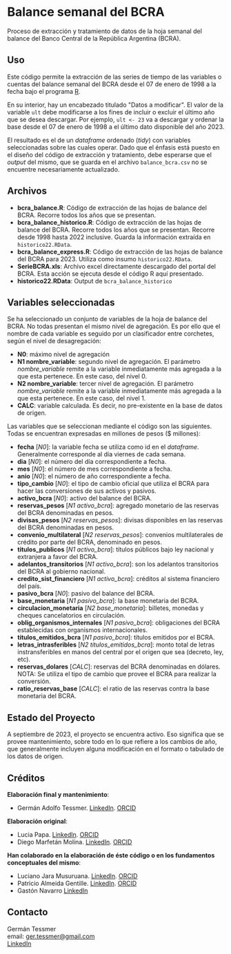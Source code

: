 # Balance semanal del BCRA

Proceso de extracción y tratamiento de datos de la hoja semanal del balance del Banco Central de la República Argentina (BCRA).

## Uso

Este código permite la extracción de las series de tiempo de las variables o cuentas del balance semanal del BCRA desde el 07 de enero de 1998 a la fecha bajo el programa [R](https://www.r-project.org/).

En su interior, hay un encabezado titulado "Datos a modificar". El valor de la variable `ult` debe modificarse a los fines de incluir o excluir el último año que se desea descargar. Por ejemplo, `ult <- 23` va a descargar y ordenar la base desde el 07 de enero de 1998 a el último dato disponible del año 2023.

El resultado es el de un *dataframe* ordenado (*tidy*) con variables seleccionadas sobre las cuales operar. Dado que el énfasis está puesto en el diseño del código de extracción y tratamiento, debe esperarse que el *output* del mismo, que se guarda en el archivo `balance_bcra.csv` no se encuentre necesariamente actualizado.

## Archivos

-   **bcra_balance.R**: Código de extracción de las hojas de balance del BCRA. Recorre todos los años que se presentan.
-   **bcra_balance_historico.R**: Código de extracción de las hojas de balance del BCRA. Recorre todos los años que se presentan. Recorre desde 1998 hasta 2022 inclusive. Guarda la información extraída en `historico22.RData`.
-   **bcra_balance_express.R**: Código de extracción de las hojas de balance del BCRA para 2023. Utiliza como insumo `historico22.RData`.
-   **SerieBCRA.xls**: Archivo excel directamente descargado del portal del BCRA. Esta acción se ejecuta desde el código R aquí presentado.
-   **historico22.RData**: Output de `bcra_balance_historico`

## Variables seleccionadas

Se ha seleccionado un conjunto de variables de la hoja de balance del BCRA. No todas presentan el mismo nivel de agregación. Es por ello que el nombre de cada variable es seguido por un clasificador entre corchetes, según el nivel de desagregación:

-   **N0**: máximo nivel de agregación
-   **N1 nombre_variable**: segundo nivel de agregación. El parámetro *nombre_variable* remite a la variable inmediatamente más agregada a la que esta pertenece. En este caso, del nivel 0.
-   **N2 nombre_variable**: tercer nivel de agregación. El parámetro *nombre_variable* remite a la variable inmediatamente más agregada a la que esta pertenece. En este caso, del nivel 1.
-   **CALC**: variable calculada. Es decir, no pre-existente en la base de datos de origen.

Las variables que se seleccionan mediante el código son las siguientes. Todas se encuentran expresadas en millones de pesos (\$ millones):

-   **fecha** [*N0*]: la variable fecha se utiliza como id en el *dataframe*. Generalmente corresponde al día viernes de cada semana.
-   **dia** [*N0*]: el número del día correspondiente a fecha.
-   **mes** [*N0*]: el número de mes correspondiente a fecha.
-   **anio** [*N0*]: el número de año correspondiente a fecha.
-   **tipo_cambio** [*N0*]: el tipo de cambio oficial que utiliza el BCRA para hacer las conversiones de sus activos y pasivos.
-   **activo_bcra** [*N0*]: activo del balance del BCRA.
-   **reservas_pesos** [*N1 activo_bcra*]: agregado monetario de las reservas del BCRA denominadas en pesos.
-   **divisas_pesos** [*N2 reservas_pesos*]: divisas disponibles en las reservas del BCRA denominadas en pesos.
-   **convenio_multilateral** [*N2 reservas_pesos*]: convenios multilaterales de crédito por parte del BCRA, denominado en pesos.
-   **titulos_publicos** [*N1 activo_bcra*]: títulos públicos bajo ley nacional y extranjera a favor del BCRA.
-   **adelantos_transitorios** [*N1 activo_bcra*]: son los adelantos transitorios del BCRA al gobierno nacional.
-   **credito_sist_financiero** [*N1 activo_bcra*]: créditos al sistema financiero del país.
-   **pasivo_bcra** [*N0*]: pasivo del balance del BCRA.
-   **base_monetaria** [*N1 pasivo_bcra*]: la base monetaria del BCRA.
-   **circulacion_monetaria** [*N2 base_monetaria*]: billetes, monedas y cheques cancelatorios en circulación.
-   **oblig_organismos_internales** [*N1 pasivo_bcra*]: obligaciones del BCRA establecidas con organismos internacionales.
-   **titulos_emitidos_bcra** [*N1 pasivo_bcra*]: títulos emitidos por el BCRA.
-   **letras_intrasferibles** [*N2 titulos_emitidos_bcra*]: monto total de letras instransferibles en manos del central por el origen que sea (decreto, ley, etc).
-   **reservas_dolares** [*CALC*]: reservas del BCRA denominadas en dólares. NOTA: Se utiliza el tipo de cambio que provee el BCRA para realizar la conversión.
-   **ratio_reservas_base** [*CALC*]: el ratio de las reservas contra la base monetaria del BCRA.

## Estado del Proyecto

A septiembre de 2023, el proyecto se encuentra activo. Eso significa que se provee mantenimiento, sobre todo en lo que refiere a los cambios de año, que generalmente incluyen alguna modificación en el formato o tabulado de los datos de origen.

## Créditos

**Elaboración final y mantenimiento**:

-   Germán Adolfo Tessmer. [LinkedIn](https://www.linkedin.com/in/gtessmer/). [ORCID](https://orcid.org/0000-0002-3827-7027)

**Elaboración original**:

-   Lucia Papa. [LinkedIn](https://www.linkedin.com/in/lic-lucia-papa/). [ORCID](https://orcid.org/0000-0002-3827-7027)
-   Diego Marfetán Molina. [LinkedIn](https://www.linkedin.com/in/diegomarfetan/). [ORCID](https://orcid.org/0000-0003-4638-0902)

**Han colaborado en la elaboración de éste código o en los fundamentos conceptuales del mismo**:

-   Luciano Jara Musuruana. [LinkedIn](https://www.linkedin.com/in/luciano-jara-musuruana/). [ORCID](https://orcid.org/0000-0002-0203-180X)
-   Patricio Almeida Gentille. [LinkedIn](https://www.linkedin.com/in/patricio-almeida-gentile-5bbb7414a/). [ORCID](https://orcid.org/0000-0002-0308-9165)
-   Gastón Navarro [LinkedIn](https://www.linkedin.com/in/gast%C3%B3n-navarro-aa58661b3/)

## Contacto

Germán Tessmer\
email: [ger.tessmer\@gmail.com](ger.tessmer@gmail.com)\
[LinkedIn](https://www.linkedin.com/in/gtessmer/)
